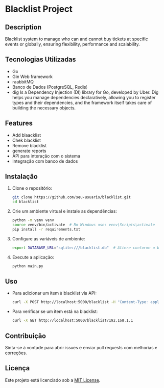 # Blacklist Project

## Description
Blacklist system to manage who can and cannot buy tickets at specific events or globally, ensuring flexibility, performance and scalability.

## Tecnologias Utilizadas
- Go
- Gin Web framework
- raabbitMQ
- Banco de Dados (PostgreSQL, Redis)
- dig Is a Dependency Injection (DI) library for Go, developed by Uber. Dig helps you manage dependencies declaratively, allowing you to register types and their dependencies, and the framework itself takes care of building the necessary objects.

## Features
- Add blaacklist
- Chek blacklist
- Remove blacklist
- generate reports 
- API para interação com o sistema
- Integração com banco de dados

## Instalação
1. Clone o repositório:
   ```sh
   git clone https://github.com/seu-usuario/blacklist.git
   cd blacklist
   ```

2. Crie um ambiente virtual e instale as dependências:
   ```sh
   python -m venv venv
   source venv/bin/activate  # No Windows use: venv\Scripts\activate
   pip install -r requirements.txt
   ```

3. Configure as variáveis de ambiente:
   ```sh
   export DATABASE_URL="sqlite:///blacklist.db"  # Altere conforme o banco utilizado
   ```

4. Execute a aplicação:
   ```sh
   python main.py
   ```

## Uso
- Para adicionar um item à blacklist via API:
  ```sh
  curl -X POST http://localhost:5000/blacklist -H "Content-Type: application/json" -d '{"item": "192.168.1.1"}'
  ```

- Para verificar se um item está na blacklist:
  ```sh
  curl -X GET http://localhost:5000/blacklist/192.168.1.1
  ```

## Contribuição
Sinta-se à vontade para abrir issues e enviar pull requests com melhorias e correções.

## Licença
Este projeto está licenciado sob a [MIT License](LICENSE).


